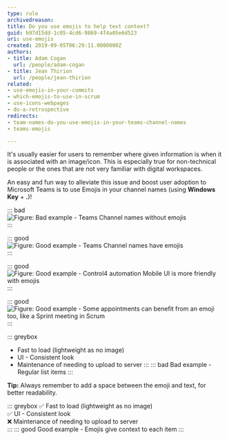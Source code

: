 ```yaml
---
type: rule
archivedreason: 
title: Do you use emojis to help text context?
guid: b97d15dd-1c05-4cd6-9869-4f4a05e6d523
uri: use-emojis
created: 2019-09-05T06:29:11.0000000Z
authors:
- title: Adam Cogan
  url: /people/adam-cogan
- title: Jean Thirion
  url: /people/jean-thirion
related:
- use-emojis-in-your-commits
- which-emojis-to-use-in-scrum
- use-icons-webpages
- do-a-retrospective
redirects:
- team-names-do-you-use-emojis-in-your-teams-channel-names
- teams-emojis

---
```


It's usually easier for users to remember where given information is when it is associated with an image/icon. This is especially true for non-technical people or the ones that are not very familiar with digital workspaces.

<!--endintro-->

An easy and fun way to alleviate this issue and boost user adoption to Microsoft Teams is to use Emojis in your channel names (using **Windows Key** + **.**)!

::: bad  
![Figure: Bad example - Teams Channel names without emojis](Teams_Emojis_Bad.png)  
:::

::: good  
![Figure: Good example - Teams Channel names have emojis](Teams_Emojis_Good.png)  
:::

::: good  
![Figure: Good example - Control4 automation Mobile UI is more friendly with emojis](control4-emojis.png)
:::

::: good  
![Figure: Good example - Some appointments can benefit from an emoji too, like a Sprint meeting in Scrum](calendar-emoji.png)  
:::

::: greybox
* Fast to load (lightweight as no image)
* UI - Consistent look
* Maintenance of needing to upload to server
:::
::: bad
Bad example - Regular list items
:::

**Tip:** Always remember to add a space between the emoji and text, for better readability.

::: greybox
✅ Fast to load (lightweight as no image)  
✅ UI - Consistent look  
❌ Maintenance of needing to upload to server  
:::
::: good
Good example - Emojis give context to each item
:::

